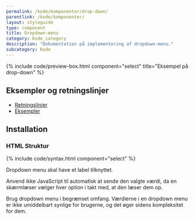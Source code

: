 ```yaml
---
permalink: /kode/komponenter/drop-down/
parentlink: /kode/komponenter/
layout: styleguide
type: component
title: Dropdown-menu
category: Kode_category
description: "Dokumentation på implementering af dropdown-menu."
subcategory: Kode
---
```


{% include code/preview-box.html component="select" title="Eksempel på drop-down" %}

## Eksempler og retningslinjer
<ul class="nobullet-list">
    <li><a href="/komponenter/drop-down/#retningslinjer">Retningslinjer</a></li>
    <li><a href="/komponenter/drop-down/">Eksempler</a></li>
</ul>

## Installation

### HTML Struktur

{% include code/syntax.html component="select" %}

Dropdown menu skal have et label tilknyttet.

Anvend ikke JavaScript til automatisk at sende den valgte værdi, da en skærmlæser vælger hver option i takt med, at den læser dem op.

Brug dropdown menu i begrænset omfang. Værdierne i en dropdown menu er ikke umiddelbart synlige for brugerne, og det øger sidens kompleksitet for dem.
